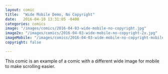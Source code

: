 ```yaml
---
layout: comic
title:  "Wide Mobile Demo, No Copyright"
date:   2016-04-10 13:31:05 -0400
categories: comics
image: "/images/comics/2016-04-03-wide-mobile-no-copyright.jpg"
image2x: "/images/comics/2016-04-03-wide-mobile-no-copyright-2x.jpg"
imageMobile: "/images/comics/2016-04-03-wide-mobile-no-copyright-mobile.jpg"
copyright: false

---
```

This comic is an example of a comic with a different wide image for mobile to make scrolling easier.

